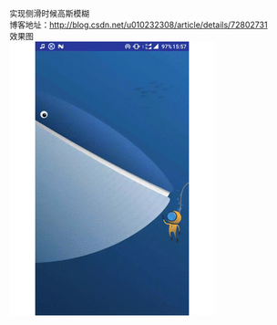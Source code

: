 

实现侧滑时候高斯模糊</br>
博客地址：http://blog.csdn.net/u010232308/article/details/72802731 </br>
效果图 </br>
![](https://github.com/firsthubgit/PartBluredView/blob/master/screenshot/mohu.gif)
